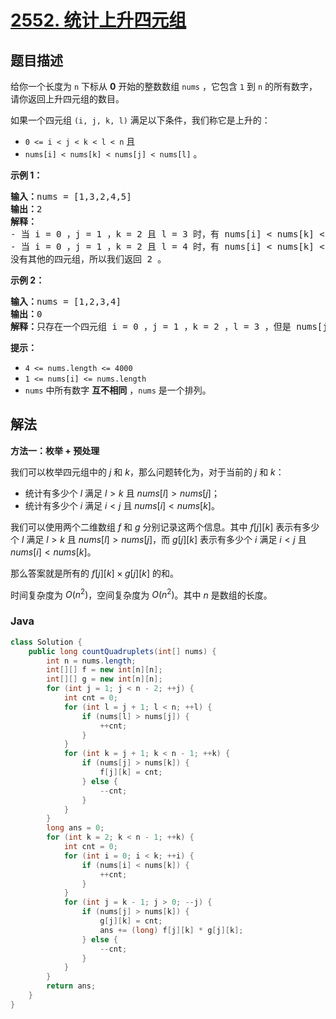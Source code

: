 # [2552. 统计上升四元组](https://leetcode.cn/problems/count-increasing-quadruplets)

## 题目描述

<p>给你一个长度为 <code>n</code>&nbsp;下标从 <strong>0</strong>&nbsp;开始的整数数组&nbsp;<code>nums</code>&nbsp;，它包含&nbsp;<code>1</code>&nbsp;到&nbsp;<code>n</code>&nbsp;的所有数字，请你返回上升四元组的数目。</p>

<p>如果一个四元组&nbsp;<code>(i, j, k, l)</code>&nbsp;满足以下条件，我们称它是上升的：</p>

<ul>
	<li><code>0 &lt;= i &lt; j &lt; k &lt; l &lt; n</code>&nbsp;且</li>
	<li><code>nums[i] &lt; nums[k] &lt; nums[j] &lt; nums[l]</code>&nbsp;。</li>
</ul>

<p><strong>示例 1：</strong></p>

<pre><b>输入：</b>nums = [1,3,2,4,5]
<b>输出：</b>2
<b>解释：</b>
- 当 i = 0 ，j = 1 ，k = 2 且 l = 3 时，有 nums[i] &lt; nums[k] &lt; nums[j] &lt; nums[l] 。
- 当 i = 0 ，j = 1 ，k = 2 且 l = 4 时，有 nums[i] &lt; nums[k] &lt; nums[j] &lt; nums[l] 。
没有其他的四元组，所以我们返回 2 。
</pre>

<p><strong>示例 2：</strong></p>

<pre><b>输入：</b>nums = [1,2,3,4]
<b>输出：</b>0
<b>解释：</b>只存在一个四元组 i = 0 ，j = 1 ，k = 2 ，l = 3 ，但是 nums[j] &lt; nums[k] ，所以我们返回 0 。
</pre>

<p><strong>提示：</strong></p>

<ul>
	<li><code>4 &lt;= nums.length &lt;= 4000</code></li>
	<li><code>1 &lt;= nums[i] &lt;= nums.length</code></li>
	<li><code>nums</code>&nbsp;中所有数字 <strong>互不相同</strong>&nbsp;，<code>nums</code>&nbsp;是一个排列。</li>
</ul>

## 解法

**方法一：枚举 + 预处理**

我们可以枚举四元组中的 $j$ 和 $k$，那么问题转化为，对于当前的 $j$ 和 $k$：

-   统计有多少个 $l$ 满足 $l \gt k$ 且 $nums[l] \gt nums[j]$；
-   统计有多少个 $i$ 满足 $i \lt j$ 且 $nums[i] \lt nums[k]$。

我们可以使用两个二维数组 $f$ 和 $g$ 分别记录这两个信息。其中 $f[j][k]$ 表示有多少个 $l$ 满足 $l \gt k$ 且 $nums[l] \gt nums[j]$，而 $g[j][k]$ 表示有多少个 $i$ 满足 $i \lt j$ 且 $nums[i] \lt nums[k]$。

那么答案就是所有的 $f[j][k] \times g[j][k]$ 的和。

时间复杂度为 $O(n^2)$，空间复杂度为 $O(n^2)$。其中 $n$ 是数组的长度。

### **Java**

```java
class Solution {
    public long countQuadruplets(int[] nums) {
        int n = nums.length;
        int[][] f = new int[n][n];
        int[][] g = new int[n][n];
        for (int j = 1; j < n - 2; ++j) {
            int cnt = 0;
            for (int l = j + 1; l < n; ++l) {
                if (nums[l] > nums[j]) {
                    ++cnt;
                }
            }
            for (int k = j + 1; k < n - 1; ++k) {
                if (nums[j] > nums[k]) {
                    f[j][k] = cnt;
                } else {
                    --cnt;
                }
            }
        }
        long ans = 0;
        for (int k = 2; k < n - 1; ++k) {
            int cnt = 0;
            for (int i = 0; i < k; ++i) {
                if (nums[i] < nums[k]) {
                    ++cnt;
                }
            }
            for (int j = k - 1; j > 0; --j) {
                if (nums[j] > nums[k]) {
                    g[j][k] = cnt;
                    ans += (long) f[j][k] * g[j][k];
                } else {
                    --cnt;
                }
            }
        }
        return ans;
    }
}
```
